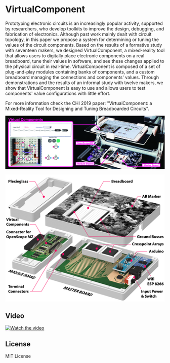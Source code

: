 # VirtualComponent
Prototyping electronic circuits is an increasingly popular activity, supported by researchers, who develop toolkits to improve the design, debugging, and fabrication of electronics. Although past work mainly dealt with circuit topology, in this paper we propose a system for determining or tuning the values of the circuit components. Based on the results of a formative study with seventeen makers, we designed VirtualComponent, a mixed-reality tool that allows users to digitally place electronic components on a real breadboard, tune their values in software, and see these changes applied to the physical circuit in real-time. VirtualComponent is composed of a set of plug-and-play modules containing banks of components, and a custom breadboard managing the connections and components' values. Through demonstrations and the results of an informal study with twelve makers, we show that VirtualComponent is easy to use and allows users to test components' value configurations with little effort.

For more information check the CHI 2019 paper: "VirtualComponent: a Mixed-Reality Tool for Designing and Tuning Breadboarded Circuits".

![Overview](https://github.com/makinteract/VirtualComponent/blob/master/Images/overview.jpg)

![Hardware parts](https://github.com/makinteract/VirtualComponent/blob/master/Images/hw_overview.png)

## Video
[![Watch the video](https://github.com/makinteract/VirtualComponent/blob/master/Images/video.png)](https://www.youtube.com/watch?v=53sC2-OyS2c&feature=youtu.be)

## License
MIT License
